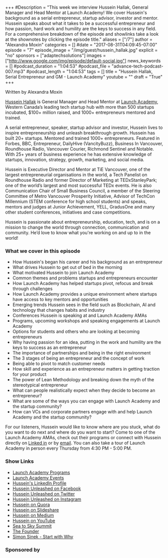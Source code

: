 +++
#Description = "This week we interview Hussein Hallak, General Manager and Head Mentor at Launch Academy! We cover Hussein's background as a serial entrepreneur, startup advisor, investor and mentor. Hussein speaks about what it takes to be a successful entrepreneur and how passion, hard work and humility are the keys to success in any field. For a comprehensive breakdown of the episode and showlinks take a look at the shownotes by clicking the episode title."
aliases = ["/7"]
author = "Alexandra Moxin"
categories = []
#date = "2017-08-31T04:09:45-07:00"
episode = "7"
episode_image = "/img/guest/hussein_hallak.jpg"
explicit = "no"
sponsors = ["adaptechsolutions"]
images = ["http://www.google.com/img/episode/default-social.jpg"]
news_keywords = []
#podcast_duration = "1:04:53"
#podcast_file = "advance-tech-podcast-007.mp3"
#podcast_length = "1:04:53"
tags = []
title = "Hussein Hallak, Serial Entrepreneur and GM - Launch Academy"
youtube = ""
draft = "True"
+++

Written by Alexandra Moxin

[Hussein Hallak](https://www.linkedin.com/in/husseinhallak/) is General Manager and Head Mentor at [Launch Academy](https://www.launchacademy.ca/), Western Canada’s leading tech startup hub with more than 500 startups incubated, $100+ million raised, and 1000+ entrepreneurs mentored and trained.

A serial entrepreneur, speaker, startup advisor and investor, Hussein lives to inspire entrepreneurship and unleash breakthrough growth. Hussein has built 20+ startups. Mentored and trained 1000+ entrepreneurs. Featured in Forbes, BBC, Entrepreneur, DailyHive (VancityBuzz), Business In Vancouver, Roundhouse Radio, Vancouver Courier, Richmond Sentinel and Notable. With 25+ years of business experience he has extensive knowledge of startups, innovation, strategy, growth, marketing, and social media.

Hussein is Executive Director and Mentor at TiE Vancouver, one of the largest entrepreneurial organisations in the world, a Tech Panelist on Roundhouse Radio and former Director of Marketing at TEDxStanleyPark; one of the world’s largest and most successful TEDx events. He is also Communication Chair of Small Business Council, a member of the Steering Committee of Metro Vancouver Prosperity Initiative, Advisor of TechCon Millennium (STEM conference for high school students) and speaks, mentors and judges at Junior Achievement, YELL, GradusOne and many other student conferences, initiatives and case competitions.

Hussein is passionate about entrepreneurship, education, tech, and is on a mission to change the world through connection, communication and community. He’d love to know what you're working on and up to in the world!

### What we cover in this episode

* How Hussein's began his career and his background as an entrepreneur
* What drives Hussein to get out of bed in the morning
* What motivated Hussein to join Launch Academy
* Common themes and problems startups and entrepreneurs encounter
* How Launch Academy has helped startups pivot, refocus and break through challenges
* How Launch Academy provides a unique environment where startups have access to key mentors and opportunities
* Emerging trends Hussein sees in the field such as Blockchain, AI and technology that changes habits and industry
* Conferences Hussein is speaking at and Launch Academy AMAs
* Programs, upcoming workshops and speaking engagements at Launch Academy
* Options for students and others who are looking at becoming entrepreneurs
* Why having passion for an idea, putting in the work and humility are the keys to success as an entrepreneur
* The importance of partnerships and being in the right environment
* The 3 stages of being an entrepreneur and the concept of work
* Being able to pivot to match customer needs
* How skill and experience as an entrepreneur matters in getting traction for your product
* The power of Lean Methodology and breaking down the myth of the stereotypical entrepreneur
* What can people realistically expect when they decide to become an entrepreneur?
* What are some of the ways you can engage with Launch Academy and the startup community?
* How can VCs and corporate partners engage with and help Launch Academy and the startup community?

 For our listeners, Hussein would like to know where are you stuck, what do you want to do next and where do you want to start? Come to one of the Launch Academy AMAs, check out their programs or connect with Hussein directly on [Linked in](https://www.linkedin.com/in/husseinhallak/) or by [email](mailto:hussein@launchacademy.ca). You can also take a tour of Launch Academy in person every Thursday from 4:30 PM - 5:00 PM.

### Show Links
* [Launch Academy Programs](https://www.launchacademy.ca/startup-resources-stack/)
* [Launch Academy Events](https://www.launchacademy.ca/community-events/)
* [Hussein's LinkedIn Profile](https://www.linkedin.com/in/husseinhallak/)
* [Hussein Unleashed on Facebook](https://www.facebook.com/HusseinUnleashed)
* [Hussein Unleashed on Twitter](https://twitter.com/HHUnleashed)
* [Hussein Unleashed on Instagram](https://www.instagram.com/HHUnleashed/)
* [Hussein on Quora](https://www.quora.com/profile/Hussein-Hallak)
* [Hussein on Slideshare](https://www.slideshare.net/husseinhallak)
* [Hussein on Medium](https://medium.com/@husseinhallak)
* [Hussein on YouTube](https://www.youtube.com/channel/UCGApyl652hqX8l4RBdHI7yQ)
* [Sea to Sky Summit](https://betakit.com/whistlers-sea-to-sky-summit-emphasizes-understanding-your-values-when-building-a-business/)
* [The Founder](https://www.netflix.com/ca/title/80101899)
* [Simon Sinek - Start with Why](https://www.ted.com/talks/simon_sinek_how_great_leaders_inspire_action)


### Sponsored by


